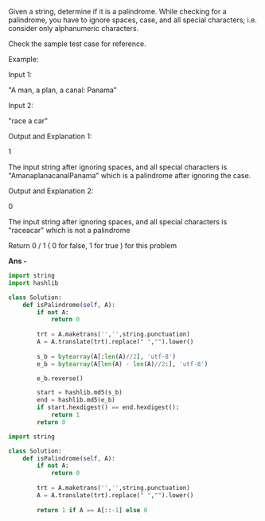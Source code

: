 Given a string, determine if it is a palindrome. While checking for a palindrome, you have to ignore spaces, case, and all special characters; i.e. consider only alphanumeric characters.

Check the sample test case for reference.

Example:

Input 1:

"A man, a plan, a canal: Panama"

Input 2:

"race a car"

Output and Explanation 1:

1

The input string after ignoring spaces, and all special characters is "AmanaplanacanalPanama" which is a palindrome after ignoring the case.

Output and Explanation 2:

0

The input string after ignoring spaces, and all special characters is "raceacar" which is not a palindrome

 

Return 0 / 1 ( 0 for false, 1 for true ) for this problem

<b> Ans - </b>  

```python
import string
import hashlib

class Solution:
    def isPalindrome(self, A):        
        if not A:
            return 0
        
        trt = A.maketrans('','',string.punctuation)
        A = A.translate(trt).replace(" ","").lower()
    
        s_b = bytearray(A[:len(A)//2], 'utf-8')
        e_b = bytearray(A[len(A) - len(A)//2:], 'utf-8')

        e_b.reverse()

        start = hashlib.md5(s_b)
        end = hashlib.md5(e_b)
        if start.hexdigest() == end.hexdigest():
            return 1
        return 0
```

```python
import string

class Solution:
    def isPalindrome(self, A):        
        if not A:
            return 0
        
        trt = A.maketrans('','',string.punctuation)
        A = A.translate(trt).replace(" ","").lower()
        
        return 1 if A == A[::-1] else 0
```